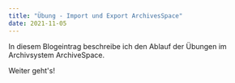 ```yaml
---
title: "Übung - Import und Export ArchivesSpace"
date: 2021-11-05
---
```


In diesem Blogeintrag beschreibe ich den Ablauf der Übungen im Archivsystem ArchiveSpace. 

Weiter geht's! 
